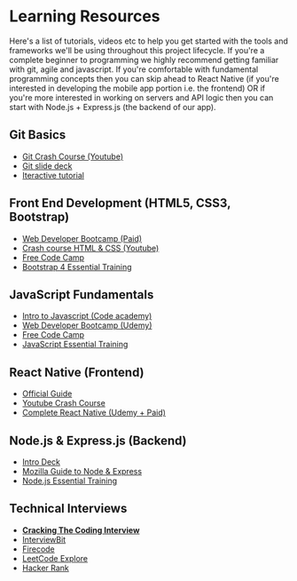 # Learning Resources 


Here's a list of tutorials, videos etc to help you get started with the tools and frameworks we'll be using throughout this project lifecycle. If you're a complete beginner to programming we highly recommend getting familiar with git, agile and javascript. If you're comfortable with fundamental programming concepts then you can skip ahead to React Native (if you're interested in developing the mobile app portion i.e. the frontend) OR if you're more interested in working on servers and API logic then you can start with Node.js + Express.js (the backend of our app). 



Git Basics
---------------
- [Git Crash Course (Youtube)](https://youtu.be/SWYqp7iY_Tc)
- [Git slide deck](https://docs.google.com/presentation/d/1o7cNmRufEOAl82lYNzpATYbXXQ81iUy2CIHQ33H9BDM/edit?usp=sharing) 
- [Iteractive tutorial](http://jlord.us/git-it/index.html)

Front End Development (HTML5, CSS3, Bootstrap)
---------------
- [Web Developer Bootcamp (Paid)](https://www.udemy.com/the-web-developer-bootcamp/)
- [Crash course HTML & CSS (Youtube)](https://youtu.be/8gNrZ4lAnAw)
- [Free Code Camp](https://www.freecodecamp.org/)
- [Bootstrap 4 Essential Training](https://www.lynda.com/Bootstrap-tutorials/Bootstrap-4-Essential-Training/372545-2.html)


JavaScript Fundamentals
---------------
- [Intro to Javascript (Code academy)](https://www.codecademy.com/learn/introduction-to-javascript)
- [Web Developer Bootcamp (Udemy)](https://www.udemy.com/the-web-developer-bootcamp/)
- [Free Code Camp](https://www.freecodecamp.org/)
- [JavaScript Essential Training](https://www.lynda.com/JavaScript-tutorials/JavaScript-Essential-Training/574716-2.html)



React Native (Frontend)
----------------------
- [Official Guide](https://facebook.github.io/react-native/docs/tutorial)
- [Youtube Crash Course](https://youtu.be/qSRrxpdMpVc)
- [Complete React Native (Udemy + Paid)](https://www.udemy.com/the-complete-react-native-and-redux-course/)



Node.js & Express.js (Backend)
----------------
- [Intro Deck](https://docs.google.com/presentation/d/1scaR9o3CPaZh-7hUjTkin7K0YtpHHbzcJlVdNWJlwKE/edit?usp=sharing)
- [Mozilla Guide to Node & Express](https://developer.mozilla.org/en-US/docs/Learn/Server-side/Express_Nodejs)
- [Node.js Essential Training](https://www.linkedin.com/learning/node-js-essential-training-3/)



Technical Interviews
--------------------
- [**Cracking The Coding Interview**](http://www.crackingthecodinginterview.com/)
- [InterviewBit](https://www.interviewbit.com/practice/)
- [Firecode](https://www.firecode.io/)
- [LeetCode Explore](https://leetcode.com/explore/)
- [Hacker Rank](https://www.hackerrank.com/)
